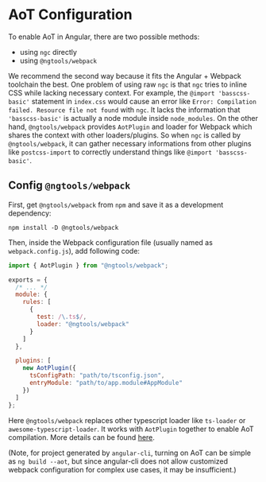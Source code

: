 # AoT Configuration

To enable AoT in Angular, there are two possible methods:

- using `ngc` directly
- using `@ngtools/webpack`

We recommend the second way because it fits the Angular + Webpack toolchain the best. One problem of using raw `ngc` is that `ngc` tries to inline CSS while lacking necessary context. For example, the `@import 'basscss-basic'` statement in `index.css` would cause an error like `Error: Compilation failed. Resource file not found` with `ngc`. It lacks the information that `'basscss-basic'` is actually a node module inside `node_modules`. On the other hand, `@ngtools/webpack` provides `AotPlugin` and loader for Webpack which shares the context with other loaders/plugins. So when `ngc` is called by `@ngtools/webpack`, it can gather necessary informations from other plugins like `postcss-import` to correctly understand things like `@import 'basscss-basic'`.

## Config `@ngtools/webpack`

First, get `@ngtools/webpack` from `npm` and save it as a development dependency:

```text
npm install -D @ngtools/webpack
```

Then, inside the Webpack configuration file \(usually named as `webpack.config.js`\), add following code:

```javascript
import { AotPlugin } from "@ngtools/webpack";

exports = {
  /* ... */
  module: {
    rules: [
      {
        test: /\.ts$/,
        loader: "@ngtools/webpack"
      }
    ]
  },

  plugins: [
    new AotPlugin({
      tsConfigPath: "path/to/tsconfig.json",
      entryModule: "path/to/app.module#AppModule"
    })
  ]
};
```

Here `@ngtools/webpack` replaces other typescript loader like `ts-loader` or `awesome-typescript-loader`. It works with `AotPlugin` together to enable AoT compilation. More details can be found [here](https://npm.taobao.org/package/@ngtools/webpack).

\(Note, for project generated by `angular-cli`, turning on AoT can be simple as `ng build --aot`, but since angular-cli does not allow customized webpack configuration for complex use cases, it may be insufficient.\)
